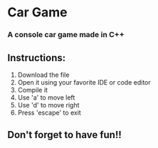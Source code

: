 # Car Game

### A console car game made in C++

## Instructions:
  1. Download the file
  2. Open it using your favorite IDE or code editor
  3. Compile it
  4. Use 'a' to move left
  5. Use 'd' to move right
  6. Press 'escape' to exit

## Don't forget to have fun!!
